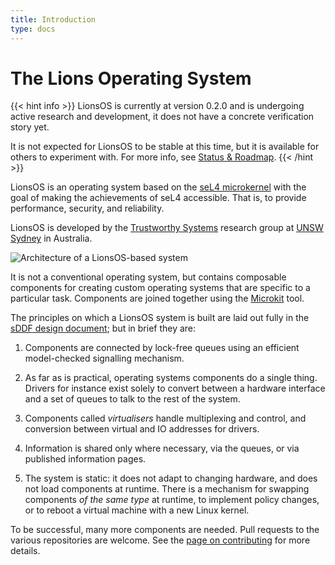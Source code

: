 ```yaml
---
title: Introduction
type: docs
---
```


# The Lions Operating System

{{< hint info >}}
LionsOS is currently at version 0.2.0 and is undergoing active research and
development, it does not have a concrete verification story yet.

It is not expected for LionsOS to be stable at this time, but it
is available for others to experiment with. For more info, see
[Status & Roadmap](/docs/status_and_roadmap).
{{< /hint >}}

LionsOS is an operating system based on the [seL4 microkernel](https://sel4.systems)
with the goal of making the achievements of seL4 accessible. That is,
to provide performance, security, and reliability.

LionsOS is developed by the [Trustworthy Systems](https://trustworthy.systems) research
group at [UNSW Sydney](https://unsw.edu.au) in Australia.

<!-- TODO: add architecture picture -->
<img src="/lionsos_arch.svg" alt="Architecture of a LionsOS-based system" />

<!-- TODO: need more fundamentals explained -->

It is not a conventional operating system, but contains composable
components for creating custom operating systems that are specific to
a particular task.  Components are joined together using the
[Microkit](https://github.com/seL4/microkit) tool.

The principles on which a LionsOS system is built are laid out fully
in the [sDDF design document](https://trustworthy.systems/projects/drivers/sddf-design.pdf); but in brief they
are:
1. Components are connected by lock-free queues using an efficient
   model-checked signalling mechanism.

1. As far as is practical, operating systems components do a single
   thing. Drivers for instance exist solely to convert between a
   hardware interface and a set of queues to talk to the rest of the
   system.

1. Components called
   _virtualisers_ handle multiplexing and control, and conversion
   between virtual and IO addresses for drivers.

1. Information is shared only where necessary, via the queues, or via
   published information pages.

1. The system is static: it does not adapt to changing hardware, and
   does not load components at runtime.  There is a mechanism for
   swapping components _of the same type_ at runtime, to implement
   policy changes, or to reboot a virtual machine with a new Linux
   kernel.

To be successful, many more components are needed.  Pull requests to
the various repositories are welcome. See the
[page on contributing](/docs/contributing) for more details.
